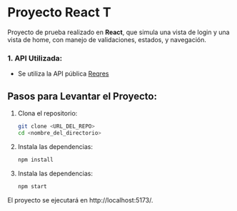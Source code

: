 # Proyecto React T

Proyecto de prueba realizado en **React**, que simula una vista de login y una vista de home, con manejo de validaciones, estados, y navegación.

### 1. **API Utilizada:**

- Se utiliza la API pública [Reqres](https://reqres.in)

## Pasos para Levantar el Proyecto:

1. Clona el repositorio:

   ```bash
   git clone <URL_DEL_REPO>
   cd <nombre_del_directorio>
   ```

2. Instala las dependencias:
   ```bash
   npm install
   ```
3. Instala las dependencias:
   ```bash
   npm start
   ```

El proyecto se ejecutará en http://localhost:5173/.

